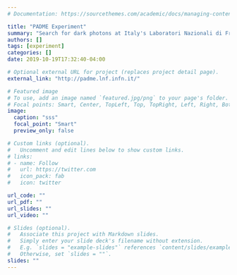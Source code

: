 ```yaml
---
# Documentation: https://sourcethemes.com/academic/docs/managing-content/

title: "PADME Experiment"
summary: "Search for dark photons at Italy's Laboratori Nazionali di Frascati"
authors: []
tags: [experiment]
categories: []
date: 2019-10-19T17:32:40-04:00

# Optional external URL for project (replaces project detail page).
external_link: "http://padme.lnf.infn.it/"

# Featured image
# To use, add an image named `featured.jpg/png` to your page's folder.
# Focal points: Smart, Center, TopLeft, Top, TopRight, Left, Right, BottomLeft, Bottom, BottomRight.
image:
  caption: "sss"
  focal_point: "Smart"
  preview_only: false

# Custom links (optional).
#   Uncomment and edit lines below to show custom links.
# links:
# - name: Follow
#   url: https://twitter.com
#   icon_pack: fab
#   icon: twitter

url_code: ""
url_pdf: ""
url_slides: ""
url_video: ""

# Slides (optional).
#   Associate this project with Markdown slides.
#   Simply enter your slide deck's filename without extension.
#   E.g. `slides = "example-slides"` references `content/slides/example-slides.md`.
#   Otherwise, set `slides = ""`.
slides: ""
---
```

